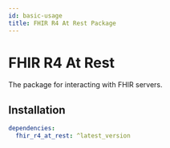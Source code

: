 ```yaml
---
id: basic-usage
title: FHIR R4 At Rest Package
---
```


# FHIR R4 At Rest

The package for interacting with FHIR servers.

## Installation

```yaml
dependencies:
  fhir_r4_at_rest: ^latest_version
